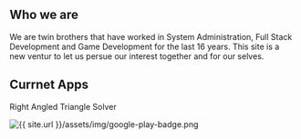 ## Who we are

We are twin brothers that have worked in System Administration, Full Stack Development and Game Development for the last 16 years.  This site is a new ventur to let us persue our interest together and for our selves.

## Currnet Apps
Right Angled Triangle Solver


![{{ site.url }}/assets/img/google-play-badge.png](https://play.google.com/store/apps/details?id=com.ChrisTowles.RightAngledTriangleSolver)

